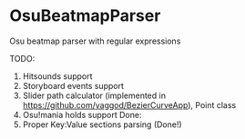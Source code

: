 # OsuBeatmapParser
Osu beatmap parser with regular expressions


TODO:
  1) Hitsounds support
  2) Storyboard events support
  3) Slider path calculator (implemented in https://github.com/yaggod/BezierCurveApp), Point class
  4) Osu!mania holds support
Done:
  1) Proper Key:Value sections parsing (Done!) 